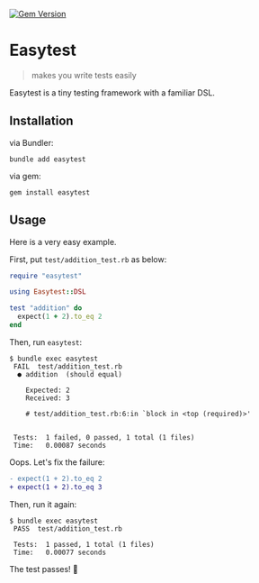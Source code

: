 [![Gem Version](https://badge.fury.io/rb/easytest.svg)](https://badge.fury.io/rb/easytest)

# Easytest

> makes you write tests easily

Easytest is a tiny testing framework with a familiar DSL.

## Installation

via Bundler:

```shell
bundle add easytest
```

via gem:

```shell
gem install easytest
```

## Usage

Here is a very easy example.

First, put `test/addition_test.rb` as below:

```ruby
require "easytest"

using Easytest::DSL

test "addition" do
  expect(1 + 2).to_eq 2
end
```

Then, run `easytest`:

```console
$ bundle exec easytest
 FAIL  test/addition_test.rb
  ● addition  (should equal)

    Expected: 2
    Received: 3

    # test/addition_test.rb:6:in `block in <top (required)>'


 Tests:  1 failed, 0 passed, 1 total (1 files)
 Time:   0.00087 seconds
```

Oops. Let's fix the failure:

```diff
- expect(1 + 2).to_eq 2
+ expect(1 + 2).to_eq 3
```

Then, run it again:

```console
$ bundle exec easytest
 PASS  test/addition_test.rb

 Tests:  1 passed, 1 total (1 files)
 Time:   0.00077 seconds
```

The test passes! 🎉
